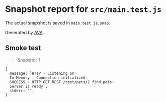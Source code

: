 # Snapshot report for `src/main.test.js`

The actual snapshot is saved in `main.test.js.snap`.

Generated by [AVA](https://avajs.dev).

## Smoke test

> Snapshot 1

    {
      message: `HTTP - Listening on␊
      In-Memory - Connection initialized␊
      SUCCESS - HTTP GET REST /rest/pets/2 find_pets␊
      Server is ready`,
      stderr: '',
    }

